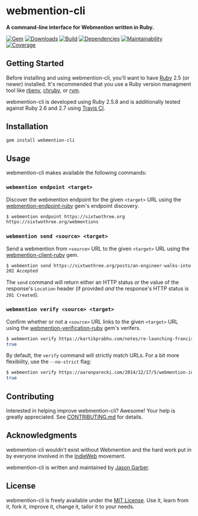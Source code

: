 # webmention-cli

**A command-line interface for Webmention written in Ruby.**

[![Gem](https://img.shields.io/gem/v/webmention-cli.svg?style=for-the-badge)](https://rubygems.org/gems/webmention-cli)
[![Downloads](https://img.shields.io/gem/dt/webmention-cli.svg?style=for-the-badge)](https://rubygems.org/gems/webmention-cli)
[![Build](https://img.shields.io/travis/com/jgarber623/webmention-cli/master.svg?style=for-the-badge)](https://travis-ci.com/jgarber623/webmention-cli)
[![Dependencies](https://img.shields.io/depfu/jgarber623/webmention-cli.svg?style=for-the-badge)](https://depfu.com/github/jgarber623/webmention-cli)
[![Maintainability](https://img.shields.io/codeclimate/maintainability/jgarber623/webmention-cli.svg?style=for-the-badge)](https://codeclimate.com/github/jgarber623/webmention-cli)
[![Coverage](https://img.shields.io/codeclimate/c/jgarber623/webmention-cli.svg?style=for-the-badge)](https://codeclimate.com/github/jgarber623/webmention-cli/code)

## Getting Started

Before installing and using webmention-cli, you'll want to have [Ruby](https://www.ruby-lang.org) 2.5 (or newer) installed. It's recommended that you use a Ruby version managment tool like [rbenv](https://github.com/rbenv/rbenv), [chruby](https://github.com/postmodern/chruby), or [rvm](https://github.com/rvm/rvm).

webmention-cli is developed using Ruby 2.5.8 and is additionally tested against Ruby 2.6 and 2.7 using [Travis CI](https://travis-ci.com/jgarber623/webmention-cli).

## Installation

```sh
gem install webmention-cli
```

## Usage

webmention-cli makes available the following commands:

### `webmention endpoint <target>`

Discover the webmention endpoint for the given `<target>` URL using the [webmention-endpoint-ruby](https://github.com/jgarber623/webmention-endpoint-ruby) gem's endpoint discovery.

```sh
$ webmention endpoint https://sixtwothree.org
https://sixtwothree.org/webmentions
```

### `webmention send <source> <target>`

Send a webmention from `<source>` URL to the given `<target>` URL using the [webmention-client-ruby](https://github.com/indieweb/webmention-client-ruby) gem.

```sh
$ webmention send https://sixtwothree.org/posts/an-engineer-walks-into-a-design-sprint https://adactio.com/journal/6246
202 Accepted
```

The `send` command will return either an HTTP status _or_ the value of the response's `Location` header (if provided _and_ the response's HTTP status is `201 Created`).

### `webmention verify <source> <target>`

Confirm whether or not a `<source>` URL links to the given `<target>` URL using the [webmention-verification-ruby](https://github.com/jgarber623/webmention-verification-ruby) gem's verifers.

```sh
$ webmention verify https://kartikprabhu.com/notes/re-launching-franciscms https://sixtwothree.org/posts/launching-franciscms-onto-the-indieweb
true
```

By default, the `verify` command will strictly match URLs. For a bit more flexibility, use the `--no-strict` flag:

```sh
$ webmention verify https://aaronparecki.com/2014/12/17/5/webmention-indieweb https://sixtwothree.org/posts/open-sourcing-my-webmention-service --no-strict
true
```

## Contributing

Interested in helping improve webmention-cli? Awesome! Your help is greatly appreciated. See [CONTRIBUTING.md](https://github.com/jgarber623/webmention-cli/blob/master/CONTRIBUTING.md) for details.

## Acknowledgments

webmention-cli wouldn't exist without Webmention and the hard work put in by everyone involved in the [IndieWeb](https://indieweb.org) movement.

webmention-cli is written and maintained by [Jason Garber](https://sixtwothree.org).

## License

webmention-cli is freely available under the [MIT License](https://opensource.org/licenses/MIT). Use it, learn from it, fork it, improve it, change it, tailor it to your needs.
